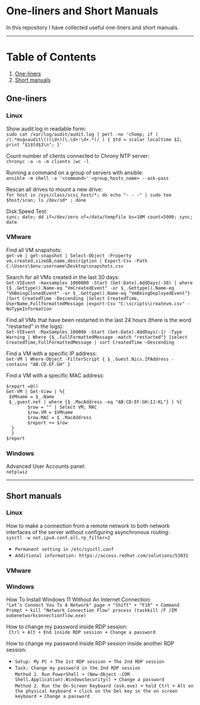 # One-liners and Short Manuals

In this repository I have collected useful one-liners and short manuals.

***

# Table of Contents
1. [One-liners](#One-liners)
2. [Short manuals](#Short-manuals)

## One-liners

### Linux

Show audit.log in readable form:  
```sudo cat /var/log/audit/audit.log | perl -ne 'chomp; if ( /(.*msg=audit\()(\d+)(\.\d+:\d+.*)/ ) { $td = scalar localtime $2; print "$1$td$3\n"; }'```

Count number of clients connected to Chrony NTP server:  
```chronyc -a -n -m clients |wc -l```

Running a command on a group of servers with ansible:  
```ansible -m shell -a '<command>' <group_hosts_name> --ask-pass```

Rescan all drives to mount a new drive:  
```for host in /sys/class/scsi_host/*; do echo "- - -" | sudo tee $host/scan; ls /dev/sd* ; done```

Disk Speed Test:  
```sync; date; dd if=/dev/zero of=/data/tempfile bs=10M count=5000; sync; date```

### VMware

Find all VM snapshots:  
```get-vm | get-snapshot | Select-Object -Property vm,created,sizeGB,name,description | Export-Csv -Path C:\Users\$env:username\Desktop\snapshots.csv```

Search for all VMs created in the last 30 days:  
```Get-VIEvent -maxsamples 1000000 -Start (Get-Date).AddDays(-30) | where {$_.Gettype().Name-eq "VmCreatedEvent" -or $_.Gettype().Name-eq "VmBeingClonedEvent" -or $_.Gettype().Name-eq "VmBeingDeployedEvent"} |Sort CreatedTime -Descending |Select CreatedTime, UserName,FullformattedMessage |export-Csv "C:\scripts\createvm.csv" -NoTypeInformation```

Find all VMs that have been restarted in the last 24 hours (there is the word "restarted" in the logs):  
```Get-VIEvent -MaxSamples 100000 -Start (Get-Date).AddDays(-1) -Type Warning | Where {$_.FullFormattedMessage -match "restarted"} |select CreatedTime,FullFormattedMessage | sort CreatedTime –Descending```

Find a VM with a specific IP address:  
```Get-VM | Where-Object -FilterScript { $_.Guest.Nics.IPAddress -contains "AB.CD.EF.GH" }```

Find a VM with a specific MAC address:  
```
$report =@() 
Get-VM | Get-View | %{ 
 $VMname = $_.Name 
 $_.guest.net | where {$_.MacAddress -eq "AB:CD:EF:GH:IJ:KL"} | %{
        $row = "" | Select VM, MAC
        $row.VM = $VMname 
        $row.MAC = $_.MacAddress 
        $report += $row 
  } 
  } 
$report
```

### Windows

Advanced User Accounts panel:  
```netplwiz```

***

## Short manuals

### Linux

How to make a connection from a remote network to both network interfaces of the server without configuring asynchronous routing:  
```sysctl -w net.ipv4.conf.all.rp_filter=2```
- ```Permanent setting in /etc/sysctl.conf```
- ```Additional information: https://access.redhat.com/solutions/53031```

### VMware

### Windows

How To Install Windows 11 Without An Internet Connection:  
```"Let’s Connect You To A Network" page ➜ "Shift" + "F10" ➜ Command Prompt ➜ kill "Network Connection Flow" process (taskkill /F /IM oobenetworkconnectionflow.exe)```

How to change my password inside RDP session:  
``` Ctrl + Alt + End inside RDP session ➜ Change a password```

How to change my password inside RDP session inside another RDP session:  
- ```Setup: My PC ➜ The 1st RDP session ➜ The 2nd RDP session```  
- ```Task: Change my password in the 2nd RDP session```  
```Method 1. Run PowerShell ➜ (New-Object -COM Shell.Application).WindowsSecurity() ➜ Change a password```  
```Method 2. Run the On-Screen Keyboard (osk.exe) ➜ hold Ctrl + Alt on the physical keyboard ➜ click on the Del key in the on screen keyboard ➜ Change a password```  

